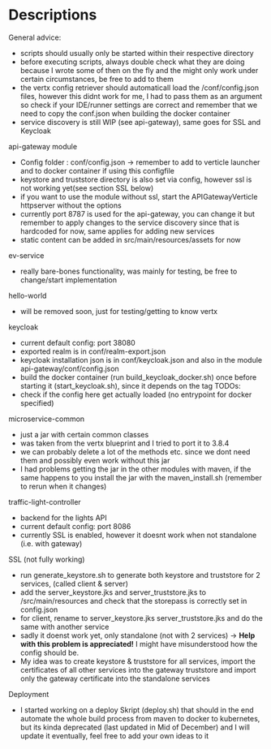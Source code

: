 Descriptions
===========

General advice:
* scripts should usually only be started within their respective directory
* before executing scripts, always double check what they are doing because I wrote some of then on the fly and the might only work under certain circumstances, be free to add to them
* the vertx config retriever should automaticall load the /conf/config.json files, however this didnt work for me, I had to pass them as an argument so check if your IDE/runner settings are correct and remember that we need to copy the conf.json when building the docker container
* service discovery is still WIP (see api-gateway), same goes for SSL and Keycloak

api-gateway module
* Config folder : conf/config.json -> remember to add to verticle launcher and to docker container if using this configfile
* keystore and truststore directory is also set via config, however ssl is not working yet(see section SSL below)
* if you want to use the module without ssl, start the APIGatewayVerticle httpserver without the options
* currently port 8787 is used for the api-gateway, you can change it but remember to apply changes to the service discovery since that is hardcoded for now, same applies for adding new services
* static content can be added in src/main/resources/assets for now

ev-service
* really bare-bones functionality, was mainly for testing, be free to change/start implementation

hello-world
* will be removed soon, just for testing/getting to know vertx

keycloak
* current default config: port 38080
* exported realm is in conf/realm-export.json
* keycloak installation json is in conf/keycloak.json and also in the module api-gateway/conf/config.json
* build the docker container (run build_keycloak_docker.sh) once before starting it (start_keycloak.sh), since it depends on the tag
TODOs:
* check if the config here get actually loaded (no entrypoint for docker specified)

microservice-common
* just a jar with certain common classes
* was taken from the vertx blueprint and I tried to port it to 3.8.4
* we can probably delete a lot of the methods etc. since we dont need them and possibly even work without this jar
* I had problems getting the jar in the other modules with maven, if the same happens to you install the jar with the maven_install.sh (remember to rerun when it changes)

traffic-light-controller
* backend for the lights API
* current default config: port 8086
* currently SSL is enabled, however it doesnt work when not standalone (i.e. with gateway)

SSL (not fully working)
* run generate_keystore.sh to generate both keystore and truststore for 2 services, (called client & server)
* add the server_keystore.jks and server_truststore.jks to /src/main/resources and check that the storepass is correctly set in config.json
* for client, rename to server_keystore.jks server_truststore.jks and do the same with another service
* sadly it doenst work yet, only standalone (not with 2 services) -> **Help with this problem is appreciated!** I might have misunderstood how the config should be.
* My idea was to create keystore & truststore for all services, import the certificates of all other services into the gateway truststore and import only the gateway certificate into the standalone services

Deployment
* I started working on a deploy Skript (deploy.sh) that should in the end automate the whole build process from maven to docker to kubernetes, but its kinda deprecated (last updated in Mid of December) and I will update it eventually, feel free to add your own ideas to it 
